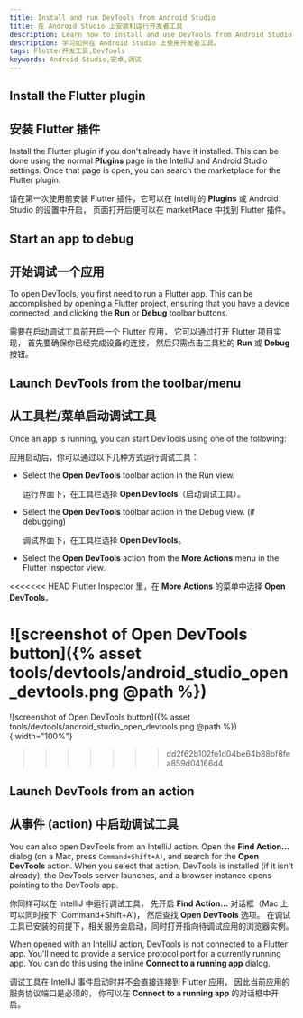 ```yaml
---
title: Install and run DevTools from Android Studio
title: 在 Android Studio 上安装和运行开发者工具
description: Learn how to install and use DevTools from Android Studio.
description: 学习如何在 Android Studio 上使用开发者工具。
tags: Flutter开发工具,DevTools
keywords: Android Studio,安卓,调试
---
```


## Install the Flutter plugin

## 安装 Flutter 插件

Install the Flutter plugin if you don't already have it installed.
This can be done using the normal **Plugins** page in the IntelliJ
and Android Studio settings. Once that page is open,
you can search the marketplace for the Flutter plugin.

请在第一次使用前安装 Flutter 插件，它可以在 Intellij 的 **Plugins** 
或 Android Studio 的设置中开启，
页面打开后便可以在 marketPlace 中找到 Flutter 插件。

## Start an app to debug

## 开始调试一个应用

To open DevTools, you first need to run a Flutter app. 
This can be accomplished by opening a Flutter project,
ensuring that you have a device connected,
and clicking the **Run** or **Debug** toolbar buttons.

需要在启动调试工具前开启一个 Flutter 应用，
它可以通过打开 Flutter 项目实现，
首先要确保你已经完成设备的连接，
然后只需点击工具栏的 **Run** 或 **Debug** 按钮。

## Launch DevTools from the toolbar/menu

## 从工具栏/菜单启动调试工具

Once an app is running,
you can start DevTools using one of the following:

应用启动后，你可以通过以下几种方式运行调试工具：

* Select the **Open DevTools** toolbar action in the Run view.

  运行界面下，在工具栏选择 **Open DevTools**（启动调试工具）。
  
* Select the **Open DevTools** toolbar action in the Debug view.
  (if debugging)
  
  调试界面下，在工具栏选择 **Open DevTools**。
  
* Select the **Open DevTools** action from the **More Actions** 
  menu in the Flutter Inspector view.

<<<<<<< HEAD
  Flutter Inspector 里，在 **More Actions** 
  的菜单中选择 **Open DevTools**。
  
![screenshot of Open DevTools button]({% asset tools/devtools/android_studio_open_devtools.png @path %})
=======
![screenshot of Open DevTools button]({% asset tools/devtools/android_studio_open_devtools.png @path %}){:width="100%"}
>>>>>>> dd2f62b102fe1d04be64b88bf8fea859d04166d4

## Launch DevTools from an action

## 从事件 (action) 中启动调试工具

You can also open DevTools from an IntelliJ action.
Open the **Find Action...** dialog
(on a Mac, press `Command+Shift+A)`, and search for the
**Open DevTools** action. When you select that action,
DevTools is installed (if it isn't already), the DevTools server
launches, and a browser instance opens pointing to the DevTools app.

你同样可以在 IntelliJ 中运行调试工具，
先开启 **Find Action...** 对话框（Mac 上可以同时按下 'Command+Shift+A')，
然后查找 **Open DevTools** 选项。
在调试工具已安装的前提下，相关服务会启动，同时打开指向待调试应用的浏览器实例。

When opened with an IntelliJ action, DevTools is not connected
to a Flutter app. You'll need to provide a service protocol port
for a currently running app. You can do this using the inline
**Connect to a running app** dialog.

调试工具在 IntelliJ 事件启动时并不会直接连接到 Flutter 应用，
因此当前应用的服务协议端口是必须的，
你可以在 **Connect to a running app** 的对话框中开启。
